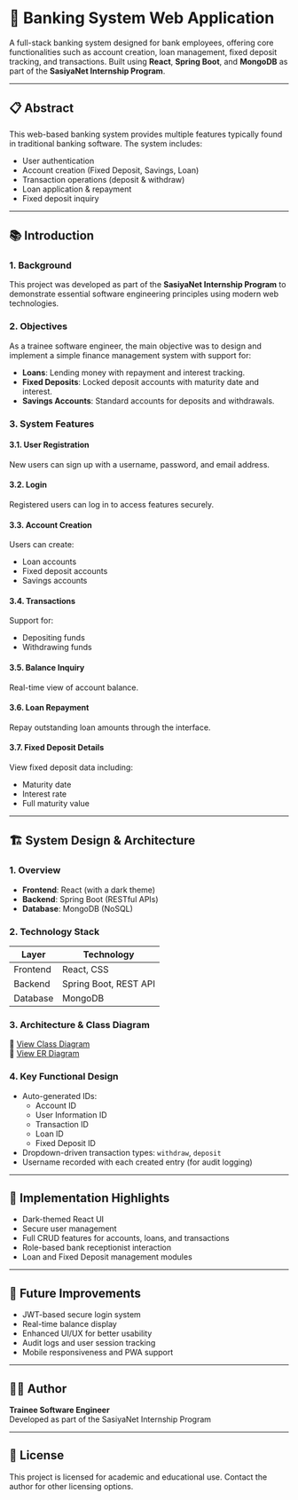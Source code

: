 # 💼 Banking System Web Application

A full-stack banking system designed for bank employees, offering core functionalities such as account creation, loan management, fixed deposit tracking, and transactions. Built using **React**, **Spring Boot**, and **MongoDB** as part of the **SasiyaNet Internship Program**.

---

## 📋 Abstract

This web-based banking system provides multiple features typically found in traditional banking software. The system includes:

- User authentication
- Account creation (Fixed Deposit, Savings, Loan)
- Transaction operations (deposit & withdraw)
- Loan application & repayment
- Fixed deposit inquiry

---

## 📚 Introduction

### 1. Background

This project was developed as part of the **SasiyaNet Internship Program** to demonstrate essential software engineering principles using modern web technologies.

### 2. Objectives

As a trainee software engineer, the main objective was to design and implement a simple finance management system with support for:

- **Loans**: Lending money with repayment and interest tracking.
- **Fixed Deposits**: Locked deposit accounts with maturity date and interest.
- **Savings Accounts**: Standard accounts for deposits and withdrawals.

### 3. System Features

#### 3.1. User Registration
New users can sign up with a username, password, and email address.

#### 3.2. Login
Registered users can log in to access features securely.

#### 3.3. Account Creation
Users can create:
- Loan accounts
- Fixed deposit accounts
- Savings accounts

#### 3.4. Transactions
Support for:
- Depositing funds
- Withdrawing funds

#### 3.5. Balance Inquiry
Real-time view of account balance.

#### 3.6. Loan Repayment
Repay outstanding loan amounts through the interface.

#### 3.7. Fixed Deposit Details
View fixed deposit data including:
- Maturity date
- Interest rate
- Full maturity value

---

## 🏗️ System Design & Architecture

### 1. Overview

- **Frontend**: React (with a dark theme)
- **Backend**: Spring Boot (RESTful APIs)
- **Database**: MongoDB (NoSQL)

### 2. Technology Stack

| Layer     | Technology          |
|-----------|---------------------|
| Frontend  | React, CSS          |
| Backend   | Spring Boot, REST API |
| Database  | MongoDB             |

### 3. Architecture & Class Diagram

📄 [View Class Diagram](https://drive.google.com/file/d/1EczIp3ngCZ7DObVNq7_y8ICUfQsSHRrS/view?usp=sharing)  
📄 [View ER Diagram](https://drive.google.com/file/d/1KndkpIlyd4dlPmW-emnWSh2ThGF0DQTb/view?usp=sharing)

### 4. Key Functional Design

- Auto-generated IDs:
  - Account ID
  - User Information ID
  - Transaction ID
  - Loan ID
  - Fixed Deposit ID
- Dropdown-driven transaction types: `withdraw`, `deposit`
- Username recorded with each created entry (for audit logging)

---

## 🚀 Implementation Highlights

- Dark-themed React UI
- Secure user management
- Full CRUD features for accounts, loans, and transactions
- Role-based bank receptionist interaction
- Loan and Fixed Deposit management modules

---

## 🔮 Future Improvements

- JWT-based secure login system
- Real-time balance display
- Enhanced UI/UX for better usability
- Audit logs and user session tracking
- Mobile responsiveness and PWA support

---

## 👨‍💻 Author

**Trainee Software Engineer**  
Developed as part of the SasiyaNet Internship Program

---

## 📄 License

This project is licensed for academic and educational use. Contact the author for other licensing options.

